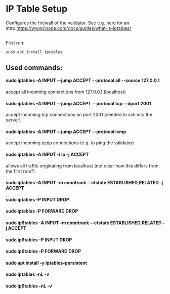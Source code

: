 # IP Table Setup
Configures the firewall of the validator. See e.g. here for an intro:https://www.linode.com/docs/guides/what-is-iptables/
##
First run:

`sudo apt install iptables`

## Used commands:

#### sudo iptables -A INPUT --jump ACCEPT --protocol all --source 127.0.0.1
accept all incoming connections from 127.0.0.1 (localhost)
#### sudo iptables -A INPUT --jump ACCEPT --protocol tcp --dport 2001
accept incoming tcp connections on port 2001 (needed to ssh into the server)
#### sudo iptables -A INPUT --jump ACCEPT --protocol icmp
accept incoming [icmp](https://en.wikipedia.org/wiki/Internet_Control_Message_Protocol) connections (e.g. to ping the validator)
#### sudo iptables -A INPUT -i lo -j ACCEPT
allows all traffic originating from localhost (not clear how this differs from the first rule?)
#### sudo iptables -A INPUT -m conntrack --ctstate ESTABLISHED,RELATED -j ACCEPT
#### sudo iptables -P INPUT DROP
#### sudo iptables -P FORWARD DROP
#### sudo ip6tables -A INPUT -m conntrack --ctstate ESTABLISHED,RELATED -j ACCEPT
#### sudo ip6tables -P INPUT DROP
#### sudo ip6tables -P FORWARD DROP
#### sudo apt install -y iptables-persistent
#### sudo iptables -nL -v
#### sudo ip6tables -nL -v
